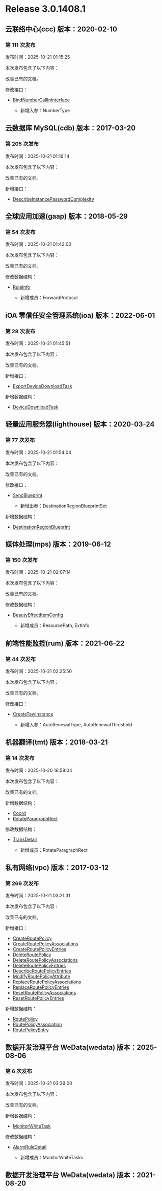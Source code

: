 # Release 3.0.1408.1

## 云联络中心(ccc) 版本：2020-02-10

### 第 111 次发布

发布时间：2025-10-21 01:15:25

本次发布包含了以下内容：

改善已有的文档。

修改接口：

* [BindNumberCallInInterface](https://cloud.tencent.com/document/api/679/119412)

	* 新增入参：NumberType




## 云数据库 MySQL(cdb) 版本：2017-03-20

### 第 205 次发布

发布时间：2025-10-21 01:16:14

本次发布包含了以下内容：

改善已有的文档。

新增接口：

* [DescribeInstancePasswordComplexity](https://cloud.tencent.com/document/api/236/124417)



## 全球应用加速(gaap) 版本：2018-05-29

### 第 54 次发布

发布时间：2025-10-21 01:42:00

本次发布包含了以下内容：

改善已有的文档。

修改数据结构：

* [RuleInfo](https://cloud.tencent.com/document/api/608/37023#RuleInfo)

	* 新增成员：ForwardProtocol




## iOA 零信任安全管理系统(ioa) 版本：2022-06-01

### 第 28 次发布

发布时间：2025-10-21 01:45:51

本次发布包含了以下内容：

改善已有的文档。

新增接口：

* [ExportDeviceDownloadTask](https://cloud.tencent.com/document/api/1092/124418)

新增数据结构：

* [DeviceDownloadTask](https://cloud.tencent.com/document/api/1092/102488#DeviceDownloadTask)



## 轻量应用服务器(lighthouse) 版本：2020-03-24

### 第 77 次发布

发布时间：2025-10-21 01:54:04

本次发布包含了以下内容：

改善已有的文档。

修改接口：

* [SyncBlueprint](https://cloud.tencent.com/document/api/1207/119880)

	* 新增出参：DestinationRegionBlueprintSet


新增数据结构：

* [DestinationRegionBlueprint](https://cloud.tencent.com/document/api/1207/47576#DestinationRegionBlueprint)



## 媒体处理(mps) 版本：2019-06-12

### 第 150 次发布

发布时间：2025-10-21 02:07:14

本次发布包含了以下内容：

改善已有的文档。

修改数据结构：

* [BeautyEffectItemConfig](https://cloud.tencent.com/document/api/862/37615#BeautyEffectItemConfig)

	* 新增成员：ResourcePath, ExtInfo




## 前端性能监控(rum) 版本：2021-06-22

### 第 44 次发布

发布时间：2025-10-21 02:25:50

本次发布包含了以下内容：

改善已有的文档。

修改接口：

* [CreateTawInstance](https://cloud.tencent.com/document/api/1464/69244)

	* 新增入参：AutoRenewalType, AutoRenewalThreshold




## 机器翻译(tmt) 版本：2018-03-21

### 第 14 次发布

发布时间：2025-10-20 16:58:04

本次发布包含了以下内容：

改善已有的文档。

新增数据结构：

* [Coord](https://cloud.tencent.com/document/api/551/17233#Coord)
* [RotateParagraphRect](https://cloud.tencent.com/document/api/551/17233#RotateParagraphRect)

修改数据结构：

* [TransDetail](https://cloud.tencent.com/document/api/551/17233#TransDetail)

	* 新增成员：RotateParagraphRect




## 私有网络(vpc) 版本：2017-03-12

### 第 269 次发布

发布时间：2025-10-21 03:21:31

本次发布包含了以下内容：

改善已有的文档。

新增接口：

* [CreateRoutePolicy](https://cloud.tencent.com/document/api/215/124430)
* [CreateRoutePolicyAssociations](https://cloud.tencent.com/document/api/215/124429)
* [CreateRoutePolicyEntries](https://cloud.tencent.com/document/api/215/124428)
* [DeleteRoutePolicy](https://cloud.tencent.com/document/api/215/124427)
* [DeleteRoutePolicyAssociations](https://cloud.tencent.com/document/api/215/124426)
* [DeleteRoutePolicyEntries](https://cloud.tencent.com/document/api/215/124425)
* [DescribeRoutePolicyEntries](https://cloud.tencent.com/document/api/215/124424)
* [ModifyRoutePolicyAttribute](https://cloud.tencent.com/document/api/215/124423)
* [ReplaceRoutePolicyAssociations](https://cloud.tencent.com/document/api/215/124422)
* [ReplaceRoutePolicyEntries](https://cloud.tencent.com/document/api/215/124421)
* [ResetRoutePolicyAssociations](https://cloud.tencent.com/document/api/215/124420)
* [ResetRoutePolicyEntries](https://cloud.tencent.com/document/api/215/124419)

新增数据结构：

* [RoutePolicy](https://cloud.tencent.com/document/api/215/15824#RoutePolicy)
* [RoutePolicyAssociation](https://cloud.tencent.com/document/api/215/15824#RoutePolicyAssociation)
* [RoutePolicyEntry](https://cloud.tencent.com/document/api/215/15824#RoutePolicyEntry)



## 数据开发治理平台 WeData(wedata) 版本：2025-08-06

### 第 6 次发布

发布时间：2025-10-21 03:39:00

本次发布包含了以下内容：

改善已有的文档。

新增数据结构：

* [MonitorWhiteTask](https://cloud.tencent.com/document/api/1267/123643#MonitorWhiteTask)

修改数据结构：

* [AlarmRuleDetail](https://cloud.tencent.com/document/api/1267/123643#AlarmRuleDetail)

	* 新增成员：MonitorWhiteTasks




## 数据开发治理平台 WeData(wedata) 版本：2021-08-20



